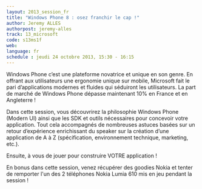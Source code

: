 ```yaml
---
layout: 2013_session_fr
title: "Windows Phone 8 : osez franchir le cap !"
author: Jeremy ALLES
authorpost: jeremy-alles
track: 13_microsoft
code: s13ms1f
web: 
language: fr
schedule : jeudi 24 octobre 2013, 15:30 - 16:15
---
```


Windows Phone c’est une plateforme novatrice et unique en son genre. En offrant aux utilisateurs une ergonomie unique sur mobile, Microsoft fait le pari d’applications modernes et fluides qui séduiront les utilisateurs. La part de marché de Windows Phone dépasse maintenant 10% en France et en Angleterre !

Dans cette session, vous découvrirez la philosophie Windows Phone (Modern UI) ainsi que les SDK et outils nécessaires pour concevoir votre application. Tout cela accompagnés de nombreuses astuces basées sur un retour d’expérience enrichissant du speaker sur la création d’une application de A à Z (spécification, environnement technique, marketing, etc.).

Ensuite, à vous de jouer pour construire VOTRE application !

En bonus dans cette session, venez récupérer des goodies Nokia et tenter de remporter l'un des 2 téléphones Nokia Lumia 610 mis en jeu pendant la session !
